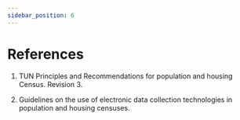 ```yaml
---
sidebar_position: 6
---
```


# References

1) TUN Principles and Recommendations for population and housing Census. Revision 3.

2) Guidelines on the use of electronic data collection technologies in population and housing censuses.